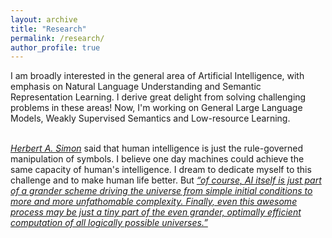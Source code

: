 ```yaml
---
layout: archive
title: "Research"
permalink: /research/
author_profile: true
---
```

I am broadly interested in the general area of Artificial Intelligence, with emphasis on Natural Language Understanding and Semantic Representation Learning. I derive great delight from solving challenging problems in these areas! Now, I'm working on General Large Language Models, Weakly Supervised Semantics and Low-resource Learning.<br><br>

<a href="http://en.wikipedia.org/wiki/Herbert_A._Simon"><i>Herbert A. Simon</i></a> said that human intelligence is just the rule-governed manipulation of symbols. I believe one day machines could achieve the same capacity of human's intelligence. I dream to dedicate myself to this challenge and to make human life better. But <a href="http://people.idsia.ch/~juergen/deep-learning-miraculous-year-1990-1991.html"><i>“of course, AI itself is just part of a grander scheme driving the universe from simple initial conditions to more and more unfathomable complexity. Finally, even this awesome process may be just a tiny part of the even grander, optimally efficient computation of all logically possible universes.”</i></a><br>
